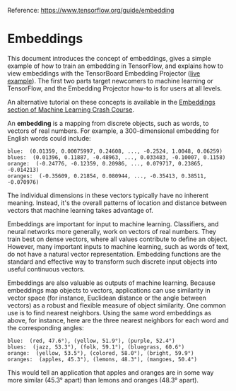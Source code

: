 Reference: https://www.tensorflow.org/guide/embedding

# Embeddings

This document introduces the concept of embeddings, gives a simple example of how to train an embedding in TensorFlow, and explains how to view embeddings with the TensorBoard Embedding Projector ([live example](http://projector.tensorflow.org/)). The first two parts target newcomers to machine learning or TensorFlow, and the Embedding Projector how-to is for users at all levels.

An alternative tutorial on these concepts is available in the [Embeddings section of Machine Learning Crash Course](https://developers.google.com/machine-learning/crash-course/embeddings/video-lecture).

An **embedding** is a mapping from discrete objects, such as words, to vectors of real numbers. For example, a 300-dimensional embedding for English words could include:

```
blue:  (0.01359, 0.00075997, 0.24608, ..., -0.2524, 1.0048, 0.06259)
blues:  (0.01396, 0.11887, -0.48963, ..., 0.033483, -0.10007, 0.1158)
orange:  (-0.24776, -0.12359, 0.20986, ..., 0.079717, 0.23865, -0.014213)
oranges:  (-0.35609, 0.21854, 0.080944, ..., -0.35413, 0.38511, -0.070976)
```

The individual dimensions in these vectors typically have no inherent meaning. Instead, it's the overall patterns of location and distance between vectors that machine learning takes advantage of.

Embeddings are important for input to machine learning. Classifiers, and neural networks more generally, work on vectors of real numbers. They train best on dense vectors, where all values contribute to define an object. However, many important inputs to machine learning, such as words of text, do not have a natural vector representation. Embedding functions are the standard and effective way to transform such discrete input objects into useful continuous vectors.

Embeddings are also valuable as outputs of machine learning. Because embeddings map objects to vectors, applications can use similarity in vector space (for instance, Euclidean distance or the angle between vectors) as a robust and flexible measure of object similarity. One common use is to find nearest neighbors. Using the same word embeddings as above, for instance, here are the three nearest neighbors for each word and the corresponding angles:

```
blue:  (red, 47.6°), (yellow, 51.9°), (purple, 52.4°)
blues:  (jazz, 53.3°), (folk, 59.1°), (bluegrass, 60.6°)
orange:  (yellow, 53.5°), (colored, 58.0°), (bright, 59.9°)
oranges:  (apples, 45.3°), (lemons, 48.3°), (mangoes, 50.4°)
```

This would tell an application that apples and oranges are in some way more similar (45.3° apart) than lemons and oranges (48.3° apart).
